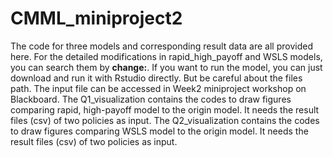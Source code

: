 # CMML_miniproject2
The code for three models and corresponding result data are all provided here. For the detailed modifications in rapid_high_payoff and WSLS models, you can search them by **change:**.
If you want to run the model, you can just download and run it with Rstudio directly. But be careful about the files path. The input file can be accessed in Week2 miniproject workshop on Blackboard.
The Q1_visualization contains the codes to draw figures comparing rapid, high-payoff model to the origin model. It needs the result files (csv) of two policies as input.
The Q2_visualization contains the codes to draw figures comparing WSLS model to the origin model. It needs the result files (csv) of two policies as input.
